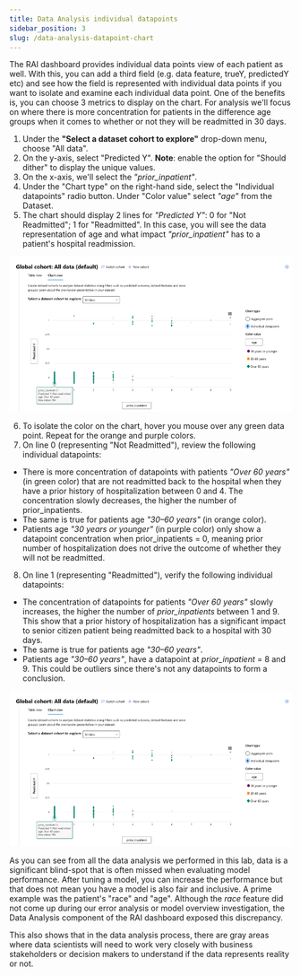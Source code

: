 ```yaml
---
title: Data Analysis individual datapoints
sidebar_position: 3
slug: /data-analysis-datapoint-chart
---
```


The RAI dashboard provides individual data points view of each patient as well. With this, you can add a third field (e.g. data feature, trueY, predictedY etc) and see how the field is represented with individual data points if you want to isolate and examine each individual data point.  One of the benefits is, you can choose 3 metrics to display on the chart. For analysis we'll focus on where there is more concentration for patients in the difference age groups when it comes to whether or not they will be readmitted in 30 days.

1. Under the **"Select a dataset cohort to explore"** drop-down menu, choose "All data". 
2. On the y-axis, select "Predicted Y". 
	**Note**: enable the option for "Should dither" to display the unique values. 
3. On the x-axis, we'll select the *"prior_inpatient"*. 
4. Under the "Chart type" on the right-hand side, select the "Individual datapoints" radio button. Under "Color value" select *"age"* from the Dataset. 
5. The chart should display 2 lines for *"Predicted Y"*: 0 for "Not Readmitted"; 1 for "Readmitted". In this case, you will see the data representation of age and what impact *"prior_inpatient"* has to a patient's hospital readmission.

![Data Analysis individual datapoints](/img/tutorial/8-da-individual-datapoint.png "Data Analysis individual datapoints")		
	
6. To isolate the color on the chart, hover you mouse over any green data point.  Repeat for the orange and purple colors.
7. On line 0 (representing "Not Readmitted"),  review the following individual datapoints:
* There is more concentration of datapoints with patients *"Over 60 years"* (in green color) that are not readmitted back to the hospital when they have a prior history of hospitalization between 0 and 4. The concentration slowly decreases, the higher the number of prior_inpatients. 
* The same is true for patients age *"30–60 years"* (in orange color). 
* Patients age *"30 years or younger"* (in purple color) only show a datapoint concentration when prior_inpatients = 0, meaning prior number of hospitalization does not drive the outcome of whether they will not be readmitted.
8. On line 1 (representing "Readmitted"), verify the following individual datapoints:
* The concentration of datapoints for patients *"Over 60 years"* slowly increases, the higher the number of *prior_inpatients* between 1 and 9. This show that a prior history of hospitalization has a significant impact to senior citizen patient being readmitted back to a hospital with 30 days.
* The same is true for patients age *"30–60 years"*.
* Patients age *"30–60 years"*, have a datapoint at *prior_inpatient* = 8 and 9. This could be outliers since there's not any datapoints to form a conclusion.

![Data Analysis individual datapoints](/img/tutorial/8-da-datapoint-hover.png "Data Analysis individual datapoints")			
		
As you can see from all the data analysis we performed in this lab, data is a significant blind-spot that is often missed when evaluating model performance. After tuning a model, you can increase the performance but that does not mean you have a model is also fair and inclusive. A prime example was the patient's "race" and "age". Although the *race* feature did not come up during our error analysis or model overview investigation, the Data Analysis component of the RAI dashboard exposed this discrepancy.
	
This also shows that in the data analysis process, there are gray areas where data scientists will need to work very closely with business stakeholders or decision makers to understand if the data represents reality or not.

